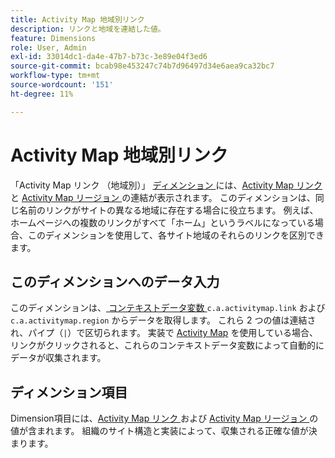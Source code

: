 ```yaml
---
title: Activity Map 地域別リンク
description: リンクと地域を連結した値。
feature: Dimensions
role: User, Admin
exl-id: 33014dc1-da4e-47b7-b73c-3e89e04f3ed6
source-git-commit: bcab98e453247c74b7d96497d34e6aea9ca32bc7
workflow-type: tm+mt
source-wordcount: '151'
ht-degree: 11%

---
```


# Activity Map 地域別リンク

「Activity Map リンク （地域別）」 [ ディメンション ](overview.md) には、[Activity Map リンク ](activity-map-link.md) と [Activity Map リージョン ](activity-map-link-by-region.md) の連結が表示されます。 このディメンションは、同じ名前のリンクがサイトの異なる地域に存在する場合に役立ちます。 例えば、ホームページへの複数のリンクがすべて「ホーム」というラベルになっている場合、このディメンションを使用して、各サイト地域のそれらのリンクを区別できます。

## このディメンションへのデータ入力

このディメンションは、[ コンテキストデータ変数 ](/help/implement/vars/page-vars/contextdata.md)`c.a.activitymap.link` および `c.a.activitymap.region` からデータを取得します。 これら 2 つの値は連結され、パイプ（`|`）で区切られます。 実装で [Activity Map](/help/analyze/activity-map/overview.md) を使用している場合、リンクがクリックされると、これらのコンテキストデータ変数によって自動的にデータが収集されます。

## ディメンション項目

Dimension項目には、[Activity Map リンク ](activity-map-link.md) および [Activity Map リージョン ](activity-map-link-by-region.md) の値が含まれます。 組織のサイト構造と実装によって、収集される正確な値が決まります。
